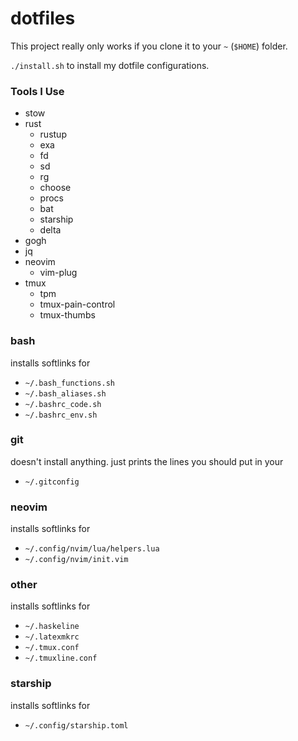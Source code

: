 # dotfiles

This project really only works if you clone it to your `~` (`$HOME`) folder.

`./install.sh` to install my dotfile configurations.

### Tools I Use

* stow
* rust
  * rustup
  * exa
  * fd
  * sd
  * rg
  * choose
  * procs
  * bat
  * starship
  * delta
* gogh
* jq
* neovim
  * vim-plug
* tmux
  * tpm
  * tmux-pain-control
  * tmux-thumbs

### bash

installs softlinks for

* `~/.bash_functions.sh`
* `~/.bash_aliases.sh`
* `~/.bashrc_code.sh`
* `~/.bashrc_env.sh`

### git

doesn't install anything. just prints the lines you should put in your

* `~/.gitconfig`

### neovim

installs softlinks for

* `~/.config/nvim/lua/helpers.lua`
* `~/.config/nvim/init.vim`

### other

installs softlinks for

* `~/.haskeline`
* `~/.latexmkrc`
* `~/.tmux.conf`
* `~/.tmuxline.conf`

### starship

installs softlinks for

* `~/.config/starship.toml`
